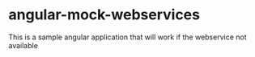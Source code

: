 angular-mock-webservices
========================

This is a sample angular application that will work if the webservice not available
